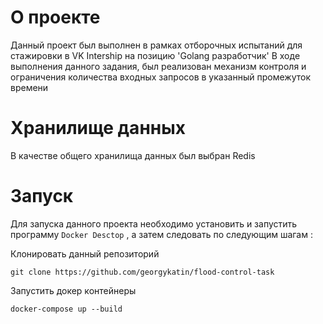 


# О проекте
Данный проект был выполнен в рамках отборочных испытаний для стажировки в VK Intership на позицию 'Golang разработчик'
В ходе выполнения данного задания, был реализован механизм контроля и ограничения количества входных запросов в указанный промежуток времени

# Хранилище данных
В качестве общего хранилища данных был выбран Redis

# Запуск

Для запуска данного проекта необходимо установить и запустить программу `Docker Desctop` , а затем следовать по следующим шагам :

Клонировать данный репозиторий 

```git clone https://github.com/georgykatin/flood-control-task ```

Запустить докер контейнеры 

```docker-compose up --build ```

